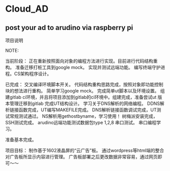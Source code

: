 Cloud_AD
==============================================
post your ad to arudino via raspberry pi
----------------------------------------------
项目说明


NOTE:

当前阶段：
正在重新按照面向对象的编程方法进行实现。目前进行代码结构重构。
准备迁移打桩工具到google mock。
实现并测试远端功能。
编写终端守护进程。CS架构程序设计。

已完成：
交叉编译环境脚本开关。
代码结构重构思路完成，按照对象即功能控制块的想法进行重构。
简单学习google mock。
完成简单ut脚本以及环境设置。
组建gitlab ci环境，并且将项目添加到gitlab的ci环境中。组建完成，准备尝试ut
版本管理迁移到gitlab
完成UT结构设计。
学习关于DNS解析的网络编程。
DDNS解析链接函数完成，UT编写MAKEFILE完成。
DNS解析链接函数调试完成，UT测试常规测试通过。
NS解析用gethostbyname，学习使用！
树梅派安装完成，SSH测试完成。
arudino远端功能测试数据包type 1,2,8
串口测试。
串口编程学习。

准备基本完成。

项目目标：
制作基于1602液晶屏的“云广告”板。
通过wordpress等html端的整合对广告板所显示内容进行管理。
广告板部署之后更改数据非常容易，通过网页即可～～
